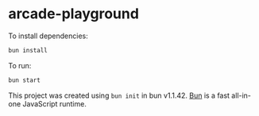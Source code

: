 # arcade-playground

To install dependencies:

```bash
bun install
```

To run:

```bash
bun start
```

This project was created using `bun init` in bun v1.1.42. [Bun](https://bun.sh) is a fast all-in-one JavaScript runtime.
